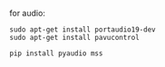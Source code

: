 for audio:

```
sudo apt-get install portaudio19-dev
sudo apt-get install pavucontrol
```

```
pip install pyaudio mss
```
